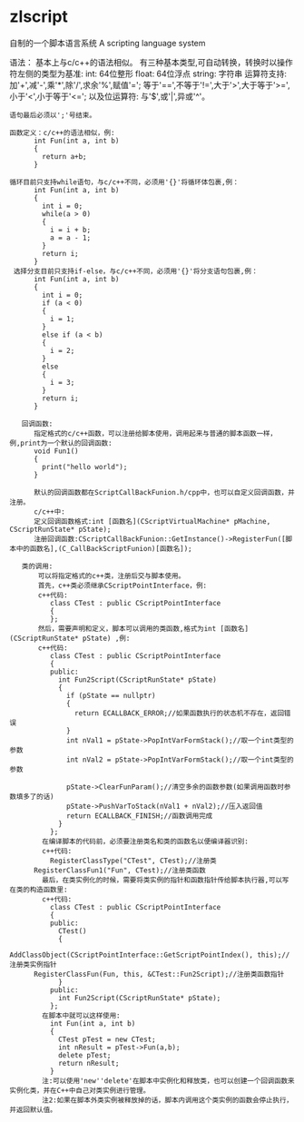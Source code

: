 # zlscript
自制的一个脚本语言系统 A scripting language system

语法：
    基本上与c/c++的语法相似。
    有三种基本类型,可自动转换，转换时以操作符左侧的类型为基准:
                  int: 64位整形
                  float: 64位浮点
                  string: 字符串
    运算符支持: 加'+',减'-',乘'*',除'/',求余'%',赋值'=';
               等于'==',不等于'!=',大于'>',大于等于'>=',小于'<',小于等于'<=';
    以及位运算符: 与'$',或'|',异或'^'。
    
    语句最后必须以';'号结束。
    
    函数定义：c/c++的语法相似，例:
          int Fun(int a, int b)
          {
            return a+b;
          }
    
    循环目前只支持while语句，与c/c++不同，必须用'{}'将循环体包裹,例：
          int Fun(int a, int b)
          {
            int i = 0;
            while(a > 0)
            {
              i = i + b;
              a = a - 1;
            }
            return i;
          }
     选择分支目前只支持if-else，与c/c++不同，必须用'{}'将分支语句包裹,例：
          int Fun(int a, int b)
          {
            int i = 0;
            if (a < 0)
            {
              i = 1;
            }
            else if (a < b)
            {
              i = 2;
            }
            else
            {
              i = 3;
            }
            return i;
          }
       
       回调函数:
          指定格式的c/c++函数，可以注册给脚本使用，调用起来与普通的脚本函数一样，例,print为一个默认的回调函数:
          void Fun1()
          {
            print("hello world");
          }
          
          默认的回调函数都在ScriptCallBackFunion.h/cpp中，也可以自定义回调函数，并注册。
          c/c++中:
          定义回调函数格式:int [函数名](CScriptVirtualMachine* pMachine, CScriptRunState* pState);
          注册回调函数:CScriptCallBackFunion::GetInstance()->RegisterFun([脚本中的函数名],(C_CallBackScriptFunion)[函数名]);
          
       类的调用:
           可以将指定格式的c++类，注册后交与脚本使用。
           首先，c++类必须继承CScriptPointInterface，例:
           c++代码:
              class CTest : public CScriptPointInterface
              {
              };
           然后，需要声明和定义，脚本可以调用的类函数,格式为int [函数名](CScriptRunState* pState) ,例:
           c++代码:
              class CTest : public CScriptPointInterface
              {
              public:
                int Fun2Script(CScriptRunState* pState)
                {
                  if (pState == nullptr)
                  {
                    return ECALLBACK_ERROR;//如果函数执行的状态机不存在，返回错误
                  }
                  int nVal1 = pState->PopIntVarFormStack();//取一个int类型的参数
                  int nVal2 = pState->PopIntVarFormStack();//取一个int类型的参数

                  pState->ClearFunParam();//清空多余的函数参数(如果调用函数时参数填多了的话)
                  pState->PushVarToStack(nVal1 + nVal2);//压入返回值
                  return ECALLBACK_FINISH;//函数调用完成
                }
              };
            在编译脚本的代码前，必须要注册类名和类的函数名以便编译器识别:
            c++代码:
              RegisterClassType("CTest", CTest);//注册类
	      RegisterClassFun1("Fun", CTest);//注册类函数
            最后，在类实例化的时候，需要将类实例的指针和函数指针传给脚本执行器,可以写在类的构造函数里:
            c++代码:
              class CTest : public CScriptPointInterface
              {
              public:
                CTest()
                {
                  AddClassObject(CScriptPointInterface::GetScriptPointIndex(), this);//注册类实例指针
		  RegisterClassFun(Fun, this, &CTest::Fun2Script);//注册类函数指针
                }
              public:
                int Fun2Script(CScriptRunState* pState);
              };
            在脚本中就可以这样使用:
              int Fun(int a, int b)
              {
                CTest pTest = new CTest;
                int nResult = pTest->Fun(a,b);
                delete pTest;
                return nResult;
              }
            注:可以使用'new''delete'在脚本中实例化和释放类，也可以创建一个回调函数来实例化类，并在C++中自己对类实例进行管理。
            注2:如果在脚本外类实例被释放掉的话，脚本内调用这个类实例的函数会停止执行，并返回默认值。

